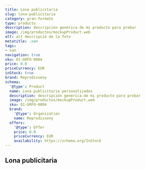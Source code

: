 ```yaml
---
title: Lona publicitaria
slug: lona-publicitaria
category: gran-formato
type: producto
description: descripción genérica de mi producto para probar
image: /img/productos/mockupProduct.web
alt: alt descripció de la foto
metatitle: .nan
tags:
- nan
navigation: true
sku: 01-GRFO-0004
price: 0.0
priceCurrency: EUR
inStock: true
brand: Reprodisseny
schema:
  '@type': Product
  name: Lona publicitaria personalizados
  description: descripción genérica de mi producto para probar
  image: /img/productos/mockupProduct.web
  sku: 01-GRFO-0004
  brand:
    '@type': Organization
    name: Reprodisseny
  offers:
    '@type': Offer
    price: 0.0
    priceCurrency: EUR
    availability: https://schema.org/InStock
---
```


## Lona publicitaria

